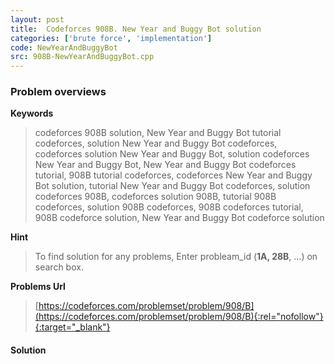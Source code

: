 ```yaml
---
layout: post
title:  Codeforces 908B. New Year and Buggy Bot solution
categories: ['brute force', 'implementation']
code: NewYearAndBuggyBot
src: 908B-NewYearAndBuggyBot.cpp
---
```

### **Problem overviews**

**Keywords**
> codeforces 908B solution, New Year and Buggy Bot tutorial codeforces, solution New Year and Buggy Bot codeforces, codeforces solution New Year and Buggy Bot, solution codeforces New Year and Buggy Bot, New Year and Buggy Bot codeforces tutorial, 908B tutorial codeforces, codeforces New Year and Buggy Bot solution, tutorial New Year and Buggy Bot codeforces, solution codeforces 908B, codeforces solution 908B, tutorial 908B codeforces, solution 908B codeforces, 908B codeforces tutorial, 908B codeforce solution, New Year and Buggy Bot codeforce solution

**Hint**
> To find solution for any problems, Enter probleam_id (**1A, 28B**, ...) on search box. 

**Problems Url**
> [https://codeforces.com/problemset/problem/908/B](https://codeforces.com/problemset/problem/908/B){:rel="nofollow"}{:target="_blank"}

#### **Solution**



